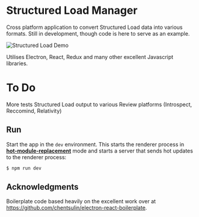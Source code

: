 # Structured Load Manager

Cross platform application to convert Structured Load data into various formats. Still in development, though code is here to serve as an example. 

![Structured Load Demo](https://s1.gifyu.com/images/output081ef4d151dc38e7.gif)

Utilises Electron, React, Redux and many other excellent Javascript libraries.

# To Do
More tests
Structured Load output to various Review platforms (Introspect, Reccomind, Relativity)


## Run

Start the app in the `dev` environment. This starts the renderer process in [**hot-module-replacement**](https://webpack.js.org/guides/hmr-react/) mode and starts a server that sends hot updates to the renderer process:

```bash
$ npm run dev
```

## Acknowledgments 
Boilerplate code based heavily on the excellent work over at https://github.com/chentsulin/electron-react-boilerplate. 


